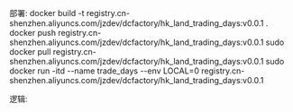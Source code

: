 部署: 
docker build -t registry.cn-shenzhen.aliyuncs.com/jzdev/dcfactory/hk_land_trading_days:v0.0.1 .
docker push registry.cn-shenzhen.aliyuncs.com/jzdev/dcfactory/hk_land_trading_days:v0.0.1
sudo docker pull registry.cn-shenzhen.aliyuncs.com/jzdev/dcfactory/hk_land_trading_days:v0.0.1
sudo docker run -itd --name trade_days --env LOCAL=0 registry.cn-shenzhen.aliyuncs.com/jzdev/dcfactory/hk_land_trading_days:v0.0.1

逻辑: 
